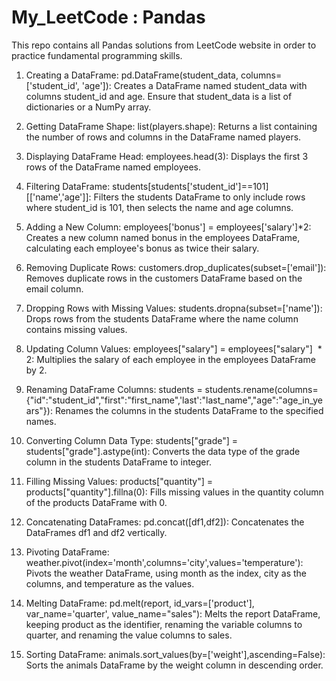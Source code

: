 # My_LeetCode : Pandas
This repo contains all Pandas solutions from LeetCode website in order to practice fundamental programming skills.

1. Creating a DataFrame:
pd.DataFrame(student_data, columns=['student_id', 'age']): Creates a DataFrame named student_data with columns student_id and age. Ensure that student_data is a list of dictionaries or a NumPy array.

2. Getting DataFrame Shape:
list(players.shape): Returns a list containing the number of rows and columns in the DataFrame named players.

3. Displaying DataFrame Head:
employees.head(3): Displays the first 3 rows of the DataFrame named employees.

4. Filtering DataFrame:
students[students['student_id']==101][['name','age']]: Filters the students DataFrame to only include rows where student_id is 101, then selects the name and age columns.

5. Adding a New Column:
employees['bonus'] = employees['salary']*2: Creates a new column named bonus in the employees DataFrame, calculating each employee's bonus as twice their salary.

6. Removing Duplicate Rows:
customers.drop_duplicates(subset=['email']): Removes duplicate rows in the customers DataFrame based on the email column.

7. Dropping Rows with Missing Values:
students.dropna(subset=['name']): Drops rows from the students DataFrame where the name column contains missing values.

8. Updating Column Values:
employees["salary"] = employees["salary"]  * 2: Multiplies the salary of each employee in the employees DataFrame by 2.

9. Renaming DataFrame Columns:
students = students.rename(columns={"id":"student_id","first":"first_name",'last':"last_name","age":"age_in_years"}): Renames the columns in the students DataFrame to the specified names.

10. Converting Column Data Type:
students["grade"] = students["grade"].astype(int): Converts the data type of the grade column in the students DataFrame to integer.

11. Filling Missing Values:
products["quantity"] = products["quantity"].fillna(0): Fills missing values in the quantity column of the products DataFrame with 0.

12. Concatenating DataFrames:
pd.concat([df1,df2]): Concatenates the DataFrames df1 and df2 vertically.

13. Pivoting DataFrame:
weather.pivot(index='month',columns='city',values='temperature'): Pivots the weather DataFrame, using month as the index, city as the columns, and temperature as the values.

14. Melting DataFrame:
pd.melt(report, id_vars=['product'], var_name='quarter', value_name="sales"): Melts the report DataFrame, keeping product as the identifier, renaming the variable columns to quarter, and renaming the value columns to sales.

15. Sorting DataFrame:
animals.sort_values(by=['weight'],ascending=False): Sorts the animals DataFrame by the weight column in descending order.
